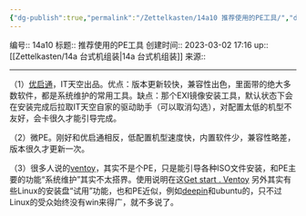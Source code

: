 ```yaml
---
{"dg-publish":true,"permalink":"/Zettelkasten/14a10 推荐使用的PE工具/","dgPassFrontmatter":true}
---
```


编号:: 14a10
标题:: 推荐使用的PE工具
创建时间:: 2023-03-02 17:16
up:: [[Zettelkasten/14a 台式机组装\|14a 台式机组装]]
来源:: 

---
（1）[优启通](https://www.zhihu.com/search?q=%E4%BC%98%E5%90%AF%E9%80%9A&search_source=Entity&hybrid_search_source=Entity&hybrid_search_extra=%7B%22sourceType%22%3A%22answer%22%2C%22sourceId%22%3A2774778536%7D)，IT天空出品。优点：版本更新较快，兼容性出色，里面带的绝大多数软件，都是系统维护的常用工具。缺点：那个EXI镜像安装工具，默认状态下会在安装完成后拉取IT天空自家的驱动助手（可以取消勾选），对配置太低的机型不友好，会卡很久才能引导完成。

（2）微PE。刚好和优启通相反，低配置机型速度快，内置软件少，兼容性略差，版本很久才更新一次。

（3）很多人说的[ventoy](https://www.zhihu.com/search?q=ventoy&search_source=Entity&hybrid_search_source=Entity&hybrid_search_extra=%7B%22sourceType%22%3A%22answer%22%2C%22sourceId%22%3A2774778536%7D)，其实不是个PE，只是能引导各种ISO文件安装，和PE主要的功能“系统维护”其实不太搭界。使用说明在这[Get start . Ventoy](https://www.ventoy.net/cn/doc_start.html)
另外其实有些Linux的安装盘“试用”功能，也和PE近似，例如[deepin](https://www.zhihu.com/search?q=deepin&search_source=Entity&hybrid_search_source=Entity&hybrid_search_extra=%7B%22sourceType%22%3A%22answer%22%2C%22sourceId%22%3A2774778536%7D)和ubuntu的，只不过Linux的受众始终没有win来得广，就不多说了。
